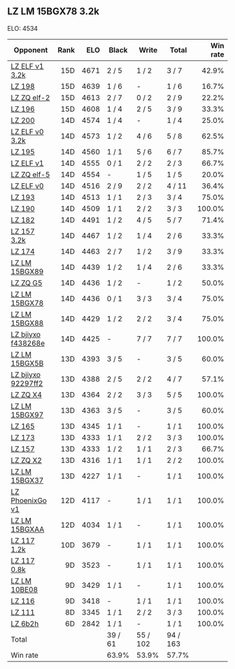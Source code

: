 ## LZ LM 15BGX78 3.2k ##

ELO: 4534

Opponent | Rank | ELO | Black | Write | Total | Win rate
---------|-----:|----:|-------|-------|-------|-------:
[LZ ELF v1 3.2k](LZ%20ELF%20v1%203.2k.md) | 15D | 4671 | 2 / 5 | 1 / 2 | 3 / 7 | 42.9%
[LZ 198](LZ%20198.md) | 15D | 4639 | 1 / 6 | - | 1 / 6 | 16.7%
[LZ ZQ elf-2](LZ%20ZQ%20elf-2.md) | 15D | 4613 | 2 / 7 | 0 / 2 | 2 / 9 | 22.2%
[LZ 196](LZ%20196.md) | 15D | 4608 | 1 / 4 | 2 / 5 | 3 / 9 | 33.3%
[LZ 200](LZ%20200.md) | 14D | 4574 | 1 / 4 | - | 1 / 4 | 25.0%
[LZ ELF v0 3.2k](LZ%20ELF%20v0%203.2k.md) | 14D | 4573 | 1 / 2 | 4 / 6 | 5 / 8 | 62.5%
[LZ 195](LZ%20195.md) | 14D | 4560 | 1 / 1 | 5 / 6 | 6 / 7 | 85.7%
[LZ ELF v1](LZ%20ELF%20v1.md) | 14D | 4555 | 0 / 1 | 2 / 2 | 2 / 3 | 66.7%
[LZ ZQ elf-5](LZ%20ZQ%20elf-5.md) | 14D | 4554 | - | 1 / 5 | 1 / 5 | 20.0%
[LZ ELF v0](LZ%20ELF%20v0.md) | 14D | 4516 | 2 / 9 | 2 / 2 | 4 / 11 | 36.4%
[LZ 193](LZ%20193.md) | 14D | 4513 | 1 / 1 | 2 / 3 | 3 / 4 | 75.0%
[LZ 190](LZ%20190.md) | 14D | 4509 | 1 / 1 | 2 / 2 | 3 / 3 | 100.0%
[LZ 182](LZ%20182.md) | 14D | 4491 | 1 / 2 | 4 / 5 | 5 / 7 | 71.4%
[LZ 157 3.2k](LZ%20157%203.2k.md) | 14D | 4467 | 1 / 2 | 1 / 4 | 2 / 6 | 33.3%
[LZ 174](LZ%20174.md) | 14D | 4463 | 2 / 7 | 1 / 2 | 3 / 9 | 33.3%
[LZ LM 15BGX89](LZ%20LM%2015BGX89.md) | 14D | 4439 | 1 / 2 | 1 / 4 | 2 / 6 | 33.3%
[LZ ZQ G5](LZ%20ZQ%20G5.md) | 14D | 4436 | 1 / 2 | - | 1 / 2 | 50.0%
[LZ LM 15BGX78](LZ%20LM%2015BGX78.md) | 14D | 4436 | 0 / 1 | 3 / 3 | 3 / 4 | 75.0%
[LZ LM 15BGX88](LZ%20LM%2015BGX88.md) | 14D | 4429 | 1 / 2 | 2 / 2 | 3 / 4 | 75.0%
[LZ bjiyxo f438268e](LZ%20bjiyxo%20f438268e.md) | 14D | 4425 | - | 7 / 7 | 7 / 7 | 100.0%
[LZ LM 15BGX5B](LZ%20LM%2015BGX5B.md) | 13D | 4393 | 3 / 5 | - | 3 / 5 | 60.0%
[LZ bjiyxo 92297ff2](LZ%20bjiyxo%2092297ff2.md) | 13D | 4388 | 2 / 5 | 2 / 2 | 4 / 7 | 57.1%
[LZ ZQ X4](LZ%20ZQ%20X4.md) | 13D | 4364 | 2 / 2 | 3 / 3 | 5 / 5 | 100.0%
[LZ LM 15BGX97](LZ%20LM%2015BGX97.md) | 13D | 4363 | 3 / 5 | - | 3 / 5 | 60.0%
[LZ 165](LZ%20165.md) | 13D | 4345 | 1 / 1 | - | 1 / 1 | 100.0%
[LZ 173](LZ%20173.md) | 13D | 4333 | 1 / 1 | 2 / 2 | 3 / 3 | 100.0%
[LZ 157](LZ%20157.md) | 13D | 4333 | 1 / 2 | 1 / 1 | 2 / 3 | 66.7%
[LZ ZQ X2](LZ%20ZQ%20X2.md) | 13D | 4316 | 1 / 1 | 1 / 1 | 2 / 2 | 100.0%
[LZ LM 15BGX37](LZ%20LM%2015BGX37.md) | 13D | 4227 | 1 / 1 | - | 1 / 1 | 100.0%
[LZ PhoenixGo v1](LZ%20PhoenixGo%20v1.md) | 12D | 4117 | - | 1 / 1 | 1 / 1 | 100.0%
[LZ LM 15BGXAA](LZ%20LM%2015BGXAA.md) | 12D | 4034 | 1 / 1 | - | 1 / 1 | 100.0%
[LZ 117 1.2k](LZ%20117%201.2k.md) | 10D | 3679 | - | 1 / 1 | 1 / 1 | 100.0%
[LZ 117 0.8k](LZ%20117%200.8k.md) | 9D | 3523 | - | 1 / 1 | 1 / 1 | 100.0%
[LZ LM 10BE08](LZ%20LM%2010BE08.md) | 9D | 3429 | 1 / 1 | - | 1 / 1 | 100.0%
[LZ 116](LZ%20116.md) | 9D | 3418 | - | 1 / 1 | 1 / 1 | 100.0%
[LZ 111](LZ%20111.md) | 8D | 3345 | 1 / 1 | 2 / 2 | 3 / 3 | 100.0%
[LZ 6b2h](LZ%206b2h.md) | 6D | 2842 | 1 / 1 | - | 1 / 1 | 100.0%
Total | | | 39 / 61 | 55 / 102 | 94 / 163 | 
Win rate| | | 63.9% | 53.9% | 57.7% | 
